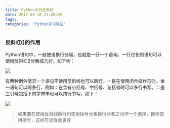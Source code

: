 ```yaml
---
title: Python中的反斜杠
date: 2017-03-18 21:45:05
tags:
categories: "Python学习笔记"
---
```


### 反斜杠(\)的作用

Python语句中，一般使用换行分隔，也就是一行一个语句。一行过长的语句可以使用反斜杠(\)分解成几行，如下例：

![](/images/categories/python/004/01.png)

有两种例外情况一个语句不使用反斜线也可以跨行。一是在使用闭合操作符时，单一语句可以跨多行，例如：在含有小括号、中括号、花括号时可以多行书写。二是三引号包括下的字符串也可以跨行书写，如下：

![](/images/categories/python/004/02.png)

>如果要在使用反斜线换行和使用括号元素换行两者之间作一个选择，推荐使用括号，这样可读性会更好
